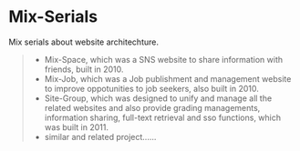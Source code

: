 Mix-Serials
===========

Mix serials about website architechture.
> * Mix-Space, which was a SNS website to share information with friends, built in 2010.
> * Mix-Job, which was a Job publishment and management website to improve oppotunities to job seekers, also built in 2010.
> * Site-Group, which was designed to unify and manage all the related websites and also provide grading managements, information sharing, full-text retrieval and sso functions, which was built in 2011.
> * similar and related project......
